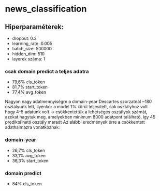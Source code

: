 # news_classification

## Hiperparaméterek:
- dropout: 0.3
- learning_rate: 0.005
- batch_size: 500000
- hidden_dim: 510
- layerek száma: 1

### csak domain predict a teljes adatra
- 79,6% cls_token
- 81,7% start_token
- 77,4% avg_token

Nagyon nagy adatmennyiségre a domain-year Descartes szorzatnál ~180 osztályunk lett, ilyenkor a model 1% körül teljesített, sok osztályhoz volt hogy 4-5 adatunk volt
-> csökkentettük a lehetséges osztályok számát, azokat hagytuk meg, amelyekben minimum 8000 adatpont található, így 45 prediktálható osztály maradt
Az alábbi eredmények erre a csökkentett adathalmazra vonatkoznak:

### domain-year
- 26,7% cls_token
- 33,1% avg_token
- 36,3% start_token

### domain predict
- 84% cls_token
